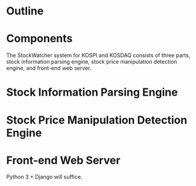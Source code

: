 Outline
=======

# Components
The StockWatcher system for KOSPI and KOSDAQ consists of three parts, stock information parsing engine, stock price manipulation detection engine, and front-end web server.

# Stock Information Parsing Engine

# Stock Price Manipulation Detection Engine

# Front-end Web Server
Python 3 + Django will suffice.

